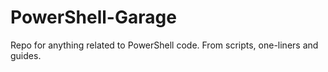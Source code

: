 # PowerShell-Garage
Repo for anything related to PowerShell code. From scripts, one-liners and guides. 